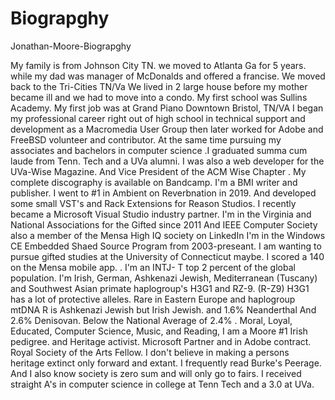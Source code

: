# Biograpghy
Jonathan-Moore-Biograpghy

My family is from Johnson City TN. we moved to Atlanta Ga for 5 years. while my dad was manager of McDonalds and offered a francise. We moved back to the Tri-Cities TN/Va We lived in 2 large house before my mother became ill and we had to move into a condo. My first school was Sullins Academy. My first job was at Grand Piano Downtown Bristol, TN/VA I began my professional career right out of high school in technical support and development as a Macromedia User Group then later worked for Adobe and FreeBSD volunteer and contributor. At the same time pursuing my associates and bachelors in computer science .I graduated summa cum laude from Tenn. Tech and a UVa alumni.  I was also a web developer for the UVa-Wise Magazine. And Vice President of the ACM Wise Chapter . My complete discography is available on Bandcamp. I'm a BMI writer and publisher. I went to #1 in Ambient on Reverbnation in 2019. And developed some small VST's and Rack Extensions for Reason Studios.  I recently became a Microsoft Visual Studio industry partner.  I'm in the Virginia and National Associations for the Gifted since 2011 And IEEE Computer Society also a member of the Mensa High IQ society on LinkedIn I'm in the Windows CE Embedded Shaed Source Program from 2003-preseant. I am wanting to pursue gifted studies at the University of Connecticut maybe. I scored a 140 on the Mensa mobile app. . I'm an INTJ- T top 2 percent of the global population. I'm Irish, German, Ashkenazi Jewish, Mediterranean (Tuscany) and Southwest Asian primate haplogroup's H3G1 and RZ-9. 
(R-Z9) H3G1 has a lot of protective alleles. Rare in Eastern Europe and haplogroup mtDNA R is Ashkenazi Jewish but Irish Jewish. and 1.6% Neanderthal And 2.6% Denisovan. Below the National Average of 2.4% .
Moral, Loyal, Educated, Computer Science, Music, and Reading, I am a Moore #1 Irish pedigree. and Heritage activist. Microsoft Partner and in Adobe contract. Royal Society of the Arts Fellow. I don't believe in making a persons heritage extinct only forward and extant. I frequently read Burke's Peerage. And I also know society is zero sum and will only go to fairs. I received straight A's in computer science in college at Tenn Tech and a 3.0 at UVa. 
